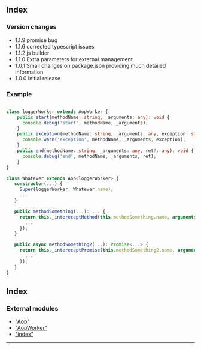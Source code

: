
Index
-----

### Version changes

*   1.1.9 promise bug
*   1.1.6 corrected typescript issues
*   1.1.2 js builder
*   1.1.0 Extra parameters for external management
*   1.0.1 Small changes on package.json providing much detailed information
*   1.0.0 Initial release

### Example

```typescript

class loggerWorker extends AopWorker {
    public start(methodName: string, _arguments: any): void {
      console.debug('start', methodName, _arguments);
    }
    public exception(methodName: string, _arguments: any, exception: string): void {
      console.warn('exception', methodName, _arguments, exception);
    }
    public end(methodName: string, _arguments: any, ret?: any): void {
      console.debug('end', methodName, _arguments, ret);
    }
}

class Whatever extends Aop<loggerWorker> {
   constructor(...) {
     Super(loggerWorker, Whatever.name);
     ...
   }

   public methodSomething(...): ... {
     return this._intereceptMethod(this.methodSomething.name, arguments, () => {
       ...
     });
   }

   public async methodSomething2(...): Promise<...> {
     return this._intereceptPromise(this.methodSomething2.name, arguments, new Promise(
       ...
     ));
   }
}
```

## Index

### External modules

* ["Aop"](modules/_aop_.md)
* ["AopWorker"](modules/_aopworker_.md)
* ["index"](modules/_index_.md)

---

